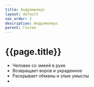 ```yaml
---
title: Андромалиус
layout: default
nav_order: 2
description: Андромалиус
parent: Гоэтия
---
```


# {{page.title}}

- Человек со змеей в руке
- Возвращает воров и украденное
- Раскрывает обманы и злые умыслы
- 
